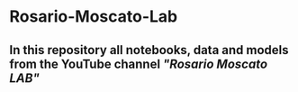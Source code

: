 # Rosario-Moscato-Lab

## In this repository all notebooks, data and models from the YouTube channel *"Rosario Moscato LAB"*
